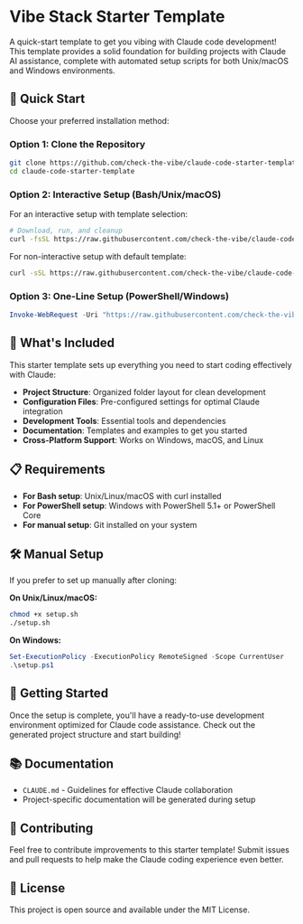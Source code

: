 # Vibe Stack Starter Template

A quick-start template to get you vibing with Claude code development! This template provides a solid foundation for building projects with Claude AI assistance, complete with automated setup scripts for both Unix/macOS and Windows environments.

## 🚀 Quick Start

Choose your preferred installation method:

### Option 1: Clone the Repository

```bash
git clone https://github.com/check-the-vibe/claude-code-starter-template.git
cd claude-code-starter-template
```

### Option 2: Interactive Setup (Bash/Unix/macOS)

For an interactive setup with template selection:

```bash
# Download, run, and cleanup
curl -fsSL https://raw.githubusercontent.com/check-the-vibe/claude-code-starter-template/main/setup.sh -o setup-temp.sh && bash setup-temp.sh && rm setup-temp.sh
```

For non-interactive setup with default template:

```bash
curl -sSL https://raw.githubusercontent.com/check-the-vibe/claude-code-starter-template/main/setup.sh | bash -s -- --skip-interactive
```

### Option 3: One-Line Setup (PowerShell/Windows)

```powershell
Invoke-WebRequest -Uri "https://raw.githubusercontent.com/check-the-vibe/claude-code-starter-template/main/setup.ps1" -UseBasicParsing | Invoke-Expression
```

## 🎯 What's Included

This starter template sets up everything you need to start coding effectively with Claude:

- **Project Structure**: Organized folder layout for clean development
- **Configuration Files**: Pre-configured settings for optimal Claude integration
- **Development Tools**: Essential tools and dependencies
- **Documentation**: Templates and examples to get you started
- **Cross-Platform Support**: Works on Windows, macOS, and Linux

## 📋 Requirements

- **For Bash setup**: Unix/Linux/macOS with curl installed
- **For PowerShell setup**: Windows with PowerShell 5.1+ or PowerShell Core
- **For manual setup**: Git installed on your system

## 🛠️ Manual Setup

If you prefer to set up manually after cloning:

**On Unix/Linux/macOS:**
```bash
chmod +x setup.sh
./setup.sh
```

**On Windows:**
```powershell
Set-ExecutionPolicy -ExecutionPolicy RemoteSigned -Scope CurrentUser
.\setup.ps1
```

## 🎨 Getting Started

Once the setup is complete, you'll have a ready-to-use development environment optimized for Claude code assistance. Check out the generated project structure and start building!

## 📚 Documentation

- `CLAUDE.md` - Guidelines for effective Claude collaboration
- Project-specific documentation will be generated during setup

## 🤝 Contributing

Feel free to contribute improvements to this starter template! Submit issues and pull requests to help make the Claude coding experience even better.

## 📄 License

This project is open source and available under the MIT License.